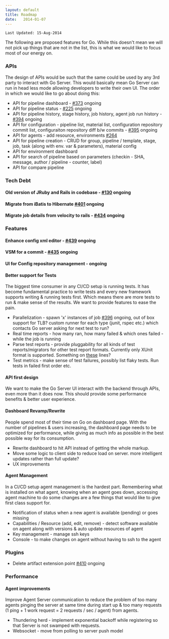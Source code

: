 ```yaml
---
layout: default
title: Roadmap
date:   2014-01-07
---
```


```
Last Updated: 15-Aug-2014
```

The following are proposed features for Go. While this doesn't mean we will not pick up things that are not in the list, this is what we would like to focus most of our energy on.

### APIs
The design of APIs would be such that the same could be used by any 3rd party to interact with Go Server. This would basically mean Go Server can run in head less mode allowing developers to write their own UI. The order in which we would like to go about doing this:

* API for pipeline dashboard - [#373](https://github.com/gocd/gocd/pull/373) ongoing
* API for pipeline status - [#225](https://github.com/gocd/gocd/issues/225) ongoing
* API for pipeline history, stage history, job history, agent job run history - [#394](https://github.com/gocd/gocd/issues/394) ongoing
* API for configuration - pipeline list, material list, configuration repository commit list, configuraiton repository diff b/w commits - [#395](https://github.com/gocd/gocd/issues/395) ongoing
* API for agents - add resource, environments [#264](https://github.com/gocd/gocd/issues/264)
* API for pipeline creation - CRUD for group, pipeline / template, stage, job, task (along with env. var & parameters), material config
* API for environment dashboard
* API for search of pipeline based on parameters (checkin - SHA, message, author / pipeline - counter, label)
* API for compare pipeline

### Tech Debt

#### Old version of JRuby and Rails in codebase - [#130](https://github.com/gocd/gocd/issues/130) ongoing
#### Migrate from iBatis to Hibernate [#401](https://github.com/gocd/gocd/issues/401) ongoing
#### Migrate job details from velocity to rails - [#434](https://github.com/gocd/gocd/issues/434) ongoing

### Features

#### Enhance config xml editor - [#439](https://github.com/gocd/gocd/issues/439) ongoing

#### VSM for a commit - [#435](https://github.com/gocd/gocd/issues/435) ongoing

#### UI for Config repository management - ongoing

#### Better support for Tests
The biggest time consumer in any CI/CD setup is running tests. It has become fundamental practice to write tests and every new framework supports writing & running tests first. Which means there are more tests to run & make sense of the results. We want to provide features to ease the pain.

* Parallelization - spawn 'x' instances of job [#396](https://github.com/gocd/gocd/issues/396) ongoing, out of box support for TLB? custom runner for each type (junit, rspec etc.) which contacts Go server asking for next test to run? 
* Real time reports - how many ran, how many failed & which ones failed - while the job is running
* Parse test reports - provide pluggability for all kinds of test reports/migrators for other test report formats. Currently only XUnit format is supported. Something on [these](https://github.com/srinivasupadhya/xunit-converter-task) lines?
* Test metrics - make sense of test failures, possibly list flaky tests. Run tests in failed first order etc.

#### API first design
We want to make the Go Server UI interact with the backend through APIs, even more than it does now. This should provide some performance benefits & better user experience.

#### Dashboard Revamp/Rewrite
People spend most of their time on Go on dashboard page. With the number of pipelines & users increasing, the dashboard page needs to be optimized for performance, while giving as much info as possible in the best possible way for its consumption.

* Rewrite dashboard to hit API instead of getting the whole markup.
* Move some logic to client side to reduce load on server. more intelligent updates rather than full update?
* UX improvements

#### Agent Management
In a CI/CD setup agent management is the hardest part. Remembering what is installed on what agent, knowing when an agent goes down, accessing agent machine to do some changes are a few things that would like to give first class support for.

* Notification of status when a new agent is available (pending) or goes missing
* Capabilities / Resource (add, edit, remove) - detect software available on agent along with versions & auto update resources of agent
* Key management - manage ssh keys
* Console - to make changes on agent without having to ssh to the agent

### Plugins
* Delete artifact extension point [#410](https://github.com/gocd/gocd/issues/410) ongoing

### Performance

#### Agent improvements
Improve Agent Server communication to reduce the problem of too many agents pinging the server at same time during start up & too many requests (1 ping + 1 work request = 2 requests / sec / agent) from agents.

* Thundering herd - implement exponential backoff while registering so that Server is not swamped with requests.
* Websocket - move from polling to server push model
